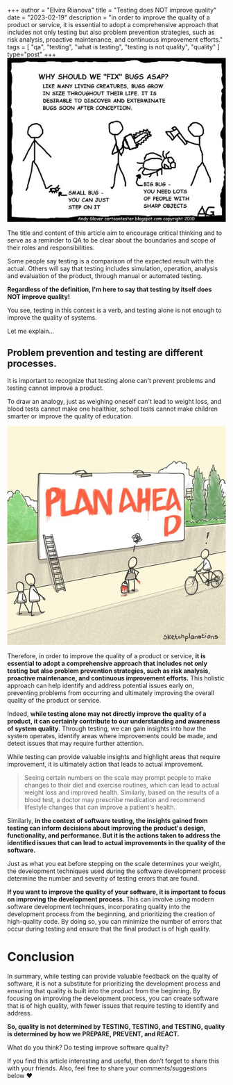 +++
author = "Elvira Riianova"
title = "Testing does NOT improve quality"
date = "2023-02-19"
description = "in order to improve the quality of a product or service, it is essential to adopt a comprehensive approach that includes not only testing but also problem prevention strategies, such as risk analysis, proactive maintenance, and continuous improvement efforts."
tags = [
    "qa", "testing", "what is testing", "testing is not quality", "quality"
]
type="post"
+++
![Tux, the Linux mascot](/images/bugstep.jpeg)

The title and content of this article aim to encourage critical thinking and to serve as a reminder to QA to be clear about the boundaries and scope of their roles and responsibilities.

Some people say testing is a comparison of the expected result with the actual. Others will say that testing includes simulation, operation, analysis and evaluation of the product, through manual or automated testing.

**Regardless of the definition, I'm here to say that testing by itself does NOT improve quality!**

You see, testing in this context is a verb, and testing alone is not enough to improve the quality of systems.

Let me explain...

## Problem prevention and testing are different processes.

It is important to recognize that testing alone can't prevent problems and testing cannot improve a product.

To draw an analogy, just as weighing oneself can't lead to weight loss, and blood tests cannot make one healthier, school tests cannot make children smarter or improve the quality of education.

![Tux, the Linux mascot](/images/qaplan.jpeg)

Therefore, in order to improve the quality of a product or service, **it is essential to adopt a comprehensive approach that includes not only testing but also problem prevention strategies, such as risk analysis, proactive maintenance, and continuous improvement efforts.** This holistic approach can help identify and address potential issues early on, preventing problems from occurring and ultimately improving the overall quality of the product or service.

Indeed, **while testing alone may not directly improve the quality of a product, it can certainly contribute to our understanding and awareness of system quality**. Through testing, we can gain insights into how the system operates, identify areas where improvements could be made, and detect issues that may require further attention.

While testing can provide valuable insights and highlight areas that require improvement, it is ultimately action that leads to actual improvement.

> Seeing certain numbers on the scale may prompt people to make changes to their diet and exercise routines, which can lead to actual weight loss and improved health. Similarly, based on the results of a blood test, a doctor may prescribe medication and recommend lifestyle changes that can improve a patient's health.

Similarly, **in the context of software testing, the insights gained from testing can inform decisions about improving the product's design, functionality, and performance. But it is the actions taken to address the identified issues that can lead to actual improvements in the quality of the software.**

Just as what you eat before stepping on the scale determines your weight, the development techniques used during the software development process determine the number and severity of testing errors that are found.

**If you want to improve the quality of your software, it is important to focus on improving the development process.** This can involve using modern software development techniques, incorporating quality into the development process from the beginning, and prioritizing the creation of high-quality code. By doing so, you can minimize the number of errors that occur during testing and ensure that the final product is of high quality.

# Conclusion

In summary, while testing can provide valuable feedback on the quality of software, it is not a substitute for prioritizing the development process and ensuring that quality is built into the product from the beginning. By focusing on improving the development process, you can create software that is of high quality, with fewer issues that require testing to identify and address.

**So, quality is not determined by TESTING, TESTING, and TESTING, quality is determined by how we PREPARE, PREVENT, and REACT.**

What do you think? Do testing improve software quality?

If you find this article interesting and useful, then don’t forget to share this with your friends. Also, feel free to share your comments/suggestions below ❤️

